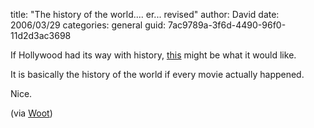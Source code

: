 
title: "The history of the world.... er... revised"
author: David
date: 2006/03/29
categories: general
guid: 7ac9789a-3f6d-4490-96f0-11d2d3ac3698

If Hollywood had its way with history, [this](http://www.paulkerensa.com/movietimeline/) might be what it would like.

It is basically the history of the world if every movie actually happened.

Nice.

(via [Woot](http://www.woot.com/Blog/BlogEntry.aspx?BlogEntryId=1006))

